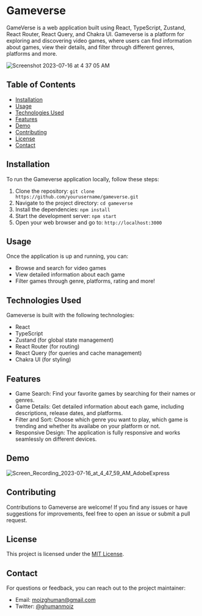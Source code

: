 # Gameverse

GameVerse is a web application built using React, TypeScript, Zustand, React Router, React Query, and Chakra UI. Gameverse is a platform for exploring and discovering video games, where users can find information about games, view their details, and filter through different genres, platforms and more.

![Screenshot 2023-07-16 at 4 37 05 AM](https://github.com/moizghumann/GameVerse/assets/68769670/b7cf8421-3fcc-4c2e-b1af-71d37ab909fd)

## Table of Contents

- [Installation](#installation)
- [Usage](#usage)
- [Technologies Used](#technologies-used)
- [Features](#features)
- [Demo](#demo)
- [Contributing](#contributing)
- [License](#license)
- [Contact](#contact)

## Installation

To run the Gameverse application locally, follow these steps:

1. Clone the repository: 
```git clone https://github.com/yourusername/gameverse.git```
2. Navigate to the project directory: 
```cd gameverse```
3. Install the dependencies: 
```npm install```
4. Start the development server: 
```npm start```
5. Open your web browser and go to: 
```http://localhost:3000```

## Usage

Once the application is up and running, you can:

- Browse and search for video games
- View detailed information about each game
- Filter games through genre, platforms, rating and more!

## Technologies Used

Gameverse is built with the following technologies:

- React
- TypeScript
- Zustand (for global state management)
- React Router (for routing)
- React Query (for queries and cache management)
- Chakra UI (for styling)

## Features

- Game Search: Find your favorite games by searching for their names or genres.
- Game Details: Get detailed information about each game, including descriptions, release dates, and platforms.
- Filter and Sort: Choose which genre you want to play, which game is trending and whether its availabe on your platform or not.
- Responsive Design: The application is fully responsive and works seamlessly on different devices.

## Demo

![Screen_Recording_2023-07-16_at_4_47_59_AM_AdobeExpress](https://github.com/moizghumann/GameVerse/assets/68769670/4fb16159-d92c-4c91-9900-e98fcd33a52c)


## Contributing

Contributions to Gameverse are welcome! If you find any issues or have suggestions for improvements, feel free to open an issue or submit a pull request.

## License

This project is licensed under the [MIT License](LICENSE).

## Contact

For questions or feedback, you can reach out to the project maintainer:

- Email: moizghuman@gmail.com
- Twitter: [@ghumanmoiz](https://twitter.com/ghumanmoiz)
